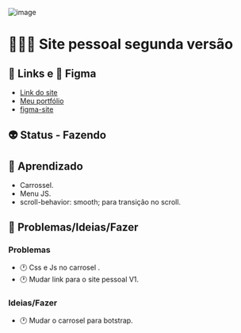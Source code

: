 ![image](https://user-images.githubusercontent.com/88604193/204838188-2ce66884-fd1d-4d6e-8290-4e621f9b5a64.png)
<h1>👩🏽‍💻 Site pessoal segunda versão</h1>
<h2>🎯 Links e 🎨 Figma</h2>
<ul>
  <li>
    <a href="https://sabrinaalvesbrito.com.br" target="_blank">Link do site</a>
  </li>
  <li>
    <a href="https://sabrinaalvesbrito.com.br" target="_blank">Meu portfólio</a>
  </li>
  <li>
    <a href="https://www.figma.com/file/RkxHYinHU5lIERCfSkiikm/Personal-Landing-Page?node-id=0%3A1&t=xUCoYlVdCNVW9qei-1" target="_blank">figma-site</a>
  </li>
</ul>
<h2>👽 Status - Fazendo</h2>
<h2>🧐 Aprendizado</h2>
<ul>
  <li>Carrossel.</li>
  <li>Menu JS.</li>
  <li>scroll-behavior: smooth; para transição no scroll.</li>
</ul>
<h2>👀 Problemas/Ideias/Fazer</h2>
<h3>Problemas</h3>
<ul>
  <li>🕐 Css e Js no carrosel .</li>
  <li>🕐 Mudar link para o site pessoal V1.</li>
</ul>
<h3>Ideias/Fazer</h3>
<ul>
  <li>🕐 Mudar o carrosel para botstrap.</li>
</ul>
<!-- ❌ ✔️ 🕐 -->
